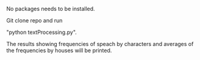 No packages needs to be installed.

Git clone repo and run

 "python textProcessing.py".

The results showing frequencies of speach by characters and averages of the frequencies by houses will be printed. 
